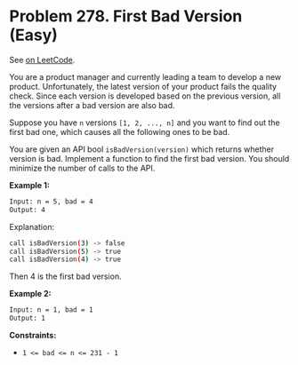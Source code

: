 Problem 278. First Bad Version (Easy)
=====================================

See [on LeetCode](https://leetcode.com/problems/first-bad-version/).

You are a product manager and currently leading a team to develop a new product. Unfortunately, the latest version of your product fails the quality check. Since each version is developed based on the previous version, all the versions after a bad version are also bad.

Suppose you have `n` versions `[1, 2, ..., n]` and you want to find out the first bad one, which causes all the following ones to be bad.

You are given an API bool `isBadVersion(version)` which returns whether version is bad. Implement a function to find the first bad version. You should minimize the number of calls to the API.

**Example 1:**

```bash
Input: n = 5, bad = 4
Output: 4
```

Explanation:

```bash
call isBadVersion(3) -> false
call isBadVersion(5) -> true
call isBadVersion(4) -> true
```

Then 4 is the first bad version.

**Example 2:**

```bash
Input: n = 1, bad = 1
Output: 1
```

**Constraints:**

* `1 <= bad <= n <= 231 - 1`
